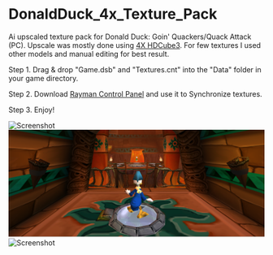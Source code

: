 # DonaldDuck_4x_Texture_Pack
Ai upscaled texture pack for Donald Duck: Goin' Quackers/Quack Attack (PC). 
Upscale was mostly done using [4X HDCube3](https://openmodeldb.info/models/4x-HDCube3). For few textures I used other models and manual editing for best result.

Step 1. Drag & drop "Game.dsb" and "Textures.cnt" into the "Data" folder in your game directory.

Step 2. Download [Rayman Control Panel](https://github.com/RayCarrot/RayCarrot.RCP.Metro/releases) and use it to Synchronize textures.

Step 3. Enjoy!

![Screenshot](./Screenshots/1.png)
![Screenshot](./Screenshots/2.png)
![Screenshot](./Screenshots/3.png)
